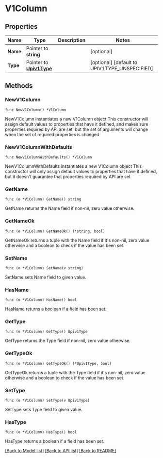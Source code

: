 # V1Column

## Properties

Name | Type | Description | Notes
------------ | ------------- | ------------- | -------------
**Name** | Pointer to **string** |  | [optional] 
**Type** | Pointer to [**Upiv1Type**](Upiv1Type.md) |  | [optional] [default to UPIV1TYPE_UNSPECIFIED]

## Methods

### NewV1Column

`func NewV1Column() *V1Column`

NewV1Column instantiates a new V1Column object
This constructor will assign default values to properties that have it defined,
and makes sure properties required by API are set, but the set of arguments
will change when the set of required properties is changed

### NewV1ColumnWithDefaults

`func NewV1ColumnWithDefaults() *V1Column`

NewV1ColumnWithDefaults instantiates a new V1Column object
This constructor will only assign default values to properties that have it defined,
but it doesn't guarantee that properties required by API are set

### GetName

`func (o *V1Column) GetName() string`

GetName returns the Name field if non-nil, zero value otherwise.

### GetNameOk

`func (o *V1Column) GetNameOk() (*string, bool)`

GetNameOk returns a tuple with the Name field if it's non-nil, zero value otherwise
and a boolean to check if the value has been set.

### SetName

`func (o *V1Column) SetName(v string)`

SetName sets Name field to given value.

### HasName

`func (o *V1Column) HasName() bool`

HasName returns a boolean if a field has been set.

### GetType

`func (o *V1Column) GetType() Upiv1Type`

GetType returns the Type field if non-nil, zero value otherwise.

### GetTypeOk

`func (o *V1Column) GetTypeOk() (*Upiv1Type, bool)`

GetTypeOk returns a tuple with the Type field if it's non-nil, zero value otherwise
and a boolean to check if the value has been set.

### SetType

`func (o *V1Column) SetType(v Upiv1Type)`

SetType sets Type field to given value.

### HasType

`func (o *V1Column) HasType() bool`

HasType returns a boolean if a field has been set.


[[Back to Model list]](../README.md#documentation-for-models) [[Back to API list]](../README.md#documentation-for-api-endpoints) [[Back to README]](../README.md)


